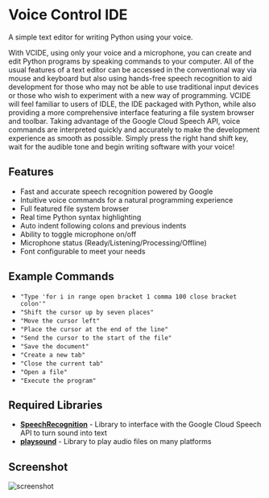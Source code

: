 # Voice Control IDE

A simple text editor for writing Python using your voice.

With VCIDE, using only your voice and a microphone, you can create and edit Python programs by speaking commands to your computer. All of the usual features of a text editor can be accessed in the conventional way via mouse and keyboard but also using hands-free speech recognition to aid development for those who may not be able to use traditional input devices or those who wish to experiment with a new way of programming. VCIDE will feel familiar to users of IDLE, the IDE packaged with Python, while also providing a more comprehensive interface featuring a file system browser and toolbar. Taking advantage of the Google Cloud Speech API, voice commands are interpreted quickly and accurately to make the development experience as smooth as possible. Simply press the right hand shift key, wait for the audible tone and begin writing software with your voice!

## Features
* Fast and accurate speech recognition powered by Google
* Intuitive voice commands for a natural programming experience
* Full featured file system browser
* Real time Python syntax highlighting
* Auto indent following colons and previous indents
* Ability to toggle microphone on/off
* Microphone status (Ready/Listening/Processing/Offline)
* Font configurable to meet your needs

## Example Commands
* `"Type 'for i in range open bracket 1 comma 100 close bracket colon'"`
* `"Shift the cursor up by seven places"`
* `"Move the cursor left"`
* `"Place the cursor at the end of the line"`
* `"Send the cursor to the start of the file"`
* `"Save the document"`
* `"Create a new tab"`
* `"Close the current tab"`
* `"Open a file"`
* `"Execute the program"`

## Required Libraries
* [**SpeechRecognition**](https://pypi.org/project/SpeechRecognition/) - Library to interface with the Google Cloud Speech API to turn sound into text
* [**playsound**](https://pypi.org/project/playsound/) - Library to play audio files on many platforms

## Screenshot
![screenshot](https://user-images.githubusercontent.com/45309105/209005428-8c8aedf6-91dd-4a5b-80ec-774cc3fcc13d.png)
